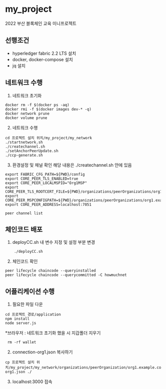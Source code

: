 # my_project

2022 부산 블록체인 교육 미니프로젝트 

## 선행조건 
- hyperledger fabric 2.2 LTS 설치
- docker, docker-compose 설치
- jq 설치

## 네트워크 수행

1. 네트워크 초기화 
```shell
docker rm -f $(docker ps -aq)
docker rmi -f $(docker images dev-* -q)
docker network prune
docker volume prune
```

2. 네트워크 수행 
```shell
cd 프로젝트 설치 위치/my_project/my_network
./startnetwork.sh
./createchannel.sh
./setAnchorPeerUpdate.sh
./ccp-generate.sh
```

3. 환경설정 및 채널 확인
    해당 내용은 ./createchannel.sh 안에 있음
```shell
export FABRIC_CFG_PATH=${PWD}/config
export CORE_PEER_TLS_ENABLED=true
export CORE_PEER_LOCALMSPID="Org1MSP"
export CORE_PEER_TLS_ROOTCERT_FILE=${PWD}/organizations/peerOrganizations/org1.example.com/peers/peer0.org1.example.com/tls/ca.crt
export CORE_PEER_MSPCONFIGPATH=${PWD}/organizations/peerOrganizations/org1.example.com/users/Admin@org1.example.com/msp
export CORE_PEER_ADDRESS=localhost:7051

peer channel list
```

## 체인코드 배포
1. deployCC.sh 내 변수 지정 및 설정 부분 변경 

```shell
    ./deployCC.sh 
```
2. 체인코드 확인 
```shell
peer lifecycle chaincode --queryinstalled
peer lifecycle chaincode --querycommitted -C howmuchnet
```

## 어플리케이션 수행
1. 필요한 파일 다운 

```shell
cd 프로젝트 경로/application
npm install
node server.js
```
*브라우저 : 
    네트워크 초기화 했을 시 지갑폴더 지우기 

```shell 
 rm -rf wallet
```

2. connection-org1.json 복사하기 
```shell
cp 프로젝트 설치 위치/my_project/my_network/organizations/peerOrganization/org1.example.com/connection-org1.json ./
```

3. localhost:3000 접속 





